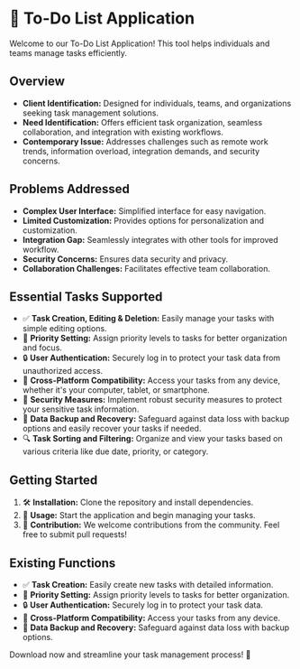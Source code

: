 # 📝 To-Do List Application

Welcome to our To-Do List Application! This tool helps individuals and teams manage tasks efficiently.

## Overview
- **Client Identification:** Designed for individuals, teams, and organizations seeking task management solutions.
- **Need Identification:** Offers efficient task organization, seamless collaboration, and integration with existing workflows.
- **Contemporary Issue:** Addresses challenges such as remote work trends, information overload, integration demands, and security concerns.

## Problems Addressed
- **Complex User Interface:** Simplified interface for easy navigation.
- **Limited Customization:** Provides options for personalization and customization.
- **Integration Gap:** Seamlessly integrates with other tools for improved workflow.
- **Security Concerns:** Ensures data security and privacy.
- **Collaboration Challenges:** Facilitates effective team collaboration.

## Essential Tasks Supported
- ✅ **Task Creation, Editing & Deletion:** Easily manage your tasks with simple editing options.
- 🔖 **Priority Setting:** Assign priority levels to tasks for better organization and focus.
- 🔒 **User Authentication:** Securely log in to protect your task data from unauthorized access.
- 📱 **Cross-Platform Compatibility:** Access your tasks from any device, whether it's your computer, tablet, or smartphone.
- 🔐 **Security Measures:** Implement robust security measures to protect your sensitive task information.
- 💾 **Data Backup and Recovery:** Safeguard against data loss with backup options and easily recover your tasks if needed.
- 🔍 **Task Sorting and Filtering:** Organize and view your tasks based on various criteria like due date, priority, or category.

## Getting Started
1. 🛠️ **Installation:** Clone the repository and install dependencies.
2. 🚀 **Usage:** Start the application and begin managing your tasks.
3. 🤝 **Contribution:** We welcome contributions from the community. Feel free to submit pull requests!

## Existing Functions
- ✅ **Task Creation:** Easily create new tasks with detailed information.
- 🔖 **Priority Setting:** Assign priority levels to tasks for better organization.
- 🔒 **User Authentication:** Securely log in to protect your task data.
- 📱 **Cross-Platform Compatibility:** Access your tasks from any device.
- 💾 **Data Backup and Recovery:** Safeguard against data loss with backup options.

Download now and streamline your task management process! 🚀
